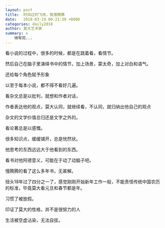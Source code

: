 ```yaml
---
layout: post
title:  时间过的飞快，我慢腾腾
date:   2018-03-19 00:21:30 +0800
categories: daily2018 
author: 莫大艺术家
summary: >
    待写完...
---
```


看小说的过程中，很多的时候，都是在跳着看，看情节。

然后自己在脑子里演绎书中的情节，加上场景，蒙太奇，加上对白和语气。

还给每个角色赋予形象

以至于每本小说，都不得不看好几遍。

看杂文总是以批判，就想和作者对话，

作者表达他的观点，莫大认同，就继续看，不认同，就归纳出他自己的观点

杂文的文学价值总归还是文字之外的。

看论著总是以感慨。

很多知识点，缓缓铺开，总是恍然状。

他思考的东西远远大于他看到的东西。

看书对他阿德意义，可能在于动了动脑子吧。

慢腾腾的看了这么多年书，无甚解。


扭头18年过了四分之一了，感觉刚刚开始新年工作一般，不能责怪传统中国农历的标准，毕竟莫大看元旦和春节都是年。

习惯了被放假。

印证了莫大的性格，并不是很努力的人

生活被空虚沾染，无法自拔。